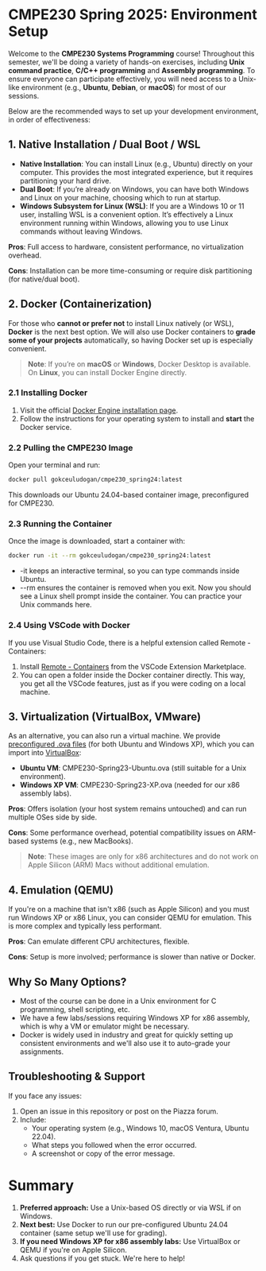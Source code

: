 # CMPE230 Spring 2025: Environment Setup

Welcome to the **CMPE230 Systems Programming** course! Throughout this semester, we'll be doing a variety of hands-on exercises, including **Unix command practice**, **C/C++ programming** and **Assembly programming**. To ensure everyone can participate effectively, you will need access to a Unix-like environment (e.g., **Ubuntu**, **Debian**, or **macOS**) for most of our sessions.

Below are the recommended ways to set up your development environment, in order of effectiveness:


## 1. Native Installation / Dual Boot / WSL
- **Native Installation**: You can install Linux (e.g., Ubuntu) directly on your computer. This provides the most integrated experience, but it requires partitioning your hard drive.
- **Dual Boot**: If you’re already on Windows, you can have both Windows and Linux on your machine, choosing which to run at startup.
- **Windows Subsystem for Linux (WSL)**: If you are a Windows 10 or 11 user, installing WSL is a convenient option. It’s effectively a Linux environment running within Windows, allowing you to use Linux commands without leaving Windows.

**Pros**: Full access to hardware, consistent performance, no virtualization overhead.  

**Cons**: Installation can be more time-consuming or require disk partitioning (for native/dual boot).



## 2. Docker (Containerization)
For those who **cannot or prefer not** to install Linux natively (or WSL), **Docker** is the next best option. We will also use Docker containers to **grade some of your projects** automatically, so having Docker set up is especially convenient.  

> **Note**: If you’re on **macOS** or **Windows**, Docker Desktop is available. On **Linux**, you can install Docker Engine directly.

### 2.1 Installing Docker
1. Visit the official [Docker Engine installation page](https://docs.docker.com/engine/install/).
2. Follow the instructions for your operating system to install and **start** the Docker service.

### 2.2 Pulling the CMPE230 Image
Open your terminal and run:
```bash
docker pull gokceuludogan/cmpe230_spring24:latest
```
This downloads our Ubuntu 24.04-based container image, preconfigured for CMPE230.


### 2.3 Running the Container
Once the image is downloaded, start a container with:

```bash
docker run -it --rm gokceuludogan/cmpe230_spring24:latest
```
- -it keeps an interactive terminal, so you can type commands inside Ubuntu.
- --rm ensures the container is removed when you exit.
Now you should see a Linux shell prompt inside the container. You can practice your Unix commands here.



### 2.4 Using VSCode with Docker
If you use Visual Studio Code, there is a helpful extension called Remote - Containers:
1. Install [Remote - Containers](https://code.visualstudio.com/docs/devcontainers/containers) from the VSCode Extension Marketplace.
2. You can open a folder inside the Docker container directly. This way, you get all the VSCode features, just as if you were coding on a local machine. 


   
## 3. Virtualization (VirtualBox, VMware)
As an alternative, you can also run a virtual machine. We provide [preconfigured .ova files](https://zenodo.org/records/7654639) (for both Ubuntu and Windows XP), which you can import into [VirtualBox](https://www.virtualbox.org/):
- **Ubuntu VM**: CMPE230-Spring23-Ubuntu.ova (still suitable for a Unix environment).
- **Windows XP VM**: CMPE230-Spring23-XP.ova (needed for our x86 assembly labs).
  

**Pros**: Offers isolation (your host system remains untouched) and can run multiple OSes side by side.

**Cons**: Some performance overhead, potential compatibility issues on ARM-based systems (e.g., new MacBooks).

> **Note**: These images are only for x86 architectures and do not work on Apple Silicon (ARM) Macs without additional emulation.




## 4. Emulation (QEMU)
If you're on a machine that isn't x86 (such as Apple Silicon) and you must run Windows XP or x86 Linux, you can consider QEMU for emulation. This is more complex and typically less performant.

**Pros**: Can emulate different CPU architectures, flexible. 

**Cons**: Setup is more involved; performance is slower than native or Docker.



## Why So Many Options?
* Most of the course can be done in a Unix environment for C programming, shell scripting, etc.
* We have a few labs/sessions requiring Windows XP for x86 assembly, which is why a VM or emulator might be necessary.
* Docker is widely used in industry and great for quickly setting up consistent environments and we'll also use it to auto-grade your assignments.


## Troubleshooting & Support
If you face any issues:
1. Open an issue in this repository or post on the Piazza forum. 
2. Include:
    * Your operating system (e.g., Windows 10, macOS Ventura, Ubuntu 22.04).
    * What steps you followed when the error occurred.
    * A screenshot or copy of the error message.


# Summary
1. **Preferred approach:** Use a Unix-based OS directly or via WSL if on Windows.
2. **Next best:** Use Docker to run our pre-configured Ubuntu 24.04 container (same setup we'll use for grading).
3. **If you need Windows XP for x86 assembly labs:** Use VirtualBox or QEMU if you're on Apple Silicon.
4. Ask questions if you get stuck. We're here to help!
 
